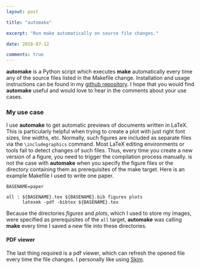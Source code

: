 ```yaml
---
layout: post

title: "automake"

excerpt: "Run make automatically on source file changes."

date: 2018-07-12

comments: true
---
```


**automake** is a Python script which executes **make** automatically every time any of
the source files listed in the Makefile change. Installation and usage instructions can be
found in my [github repository](https://github.com/gchlebus/automake). I hope that you
would find **automake** useful and would love to hear in the comments about your use
cases.


### My use case

I use **automake** to get automatic previews of documents written in LaTeX. This is
particularly helpful when trying to create a plot with just right font sizes, line widths,
etc. Normally, such figures are included as separate files via the `\includegraphics`
command. Most LaTeX editing environments or tools fail to detect changes of such files.
Thus, every time you create a new version of a figure, you need to trigger the compilation
process manually. is not the case with **automake** when you specify the figure files or
the directory containing them as prerequisites of the make target.  Here is an example
Makefile I used to write one paper.

```
BASENAME=paper

all : ${BASENAME}.tex ${BASENAME}.bib figures plots
      latexmk -pdf -bibtex ${BASENAME}.tex
```

Because the directories *figures* and *plots*, which I used to store my images, were
specified as prerequisites of the `all` target, **automake** was calling **make** every
time I saved a new file into these directories.

#### PDF viewer

The last thing required is a pdf viewer, which can refresh the opened file every time the
file changes. I personally like using [Skim](https://skim-app.sourceforge.io).

